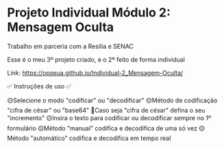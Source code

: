 <h1>Projeto Individual Módulo 2: <b>Mensagem Oculta</b></h1>

Trabalho em parceria com a Resilia e SENAC

Esse é o meu 3º projeto criado, e o 2º feito de forma individual


Link: https://opseua.github.io/Individual-2_Mensagem-Oculta/

✅ Instruções de uso ✅

🟡Selecione o modo "codificar" ou "decodificar"
🟡Método de codificação "cifra de césar" ou "base64"
🔴Caso seja "cifra de césar" defina o seu "incremento"
🟡Insira o texto para codificar ou decodificar sempre no 1º formulário
🟡Método "manual" codifica e decodifica de uma só vez
🟡Método "automático" codifica e decodifica em tempo real
